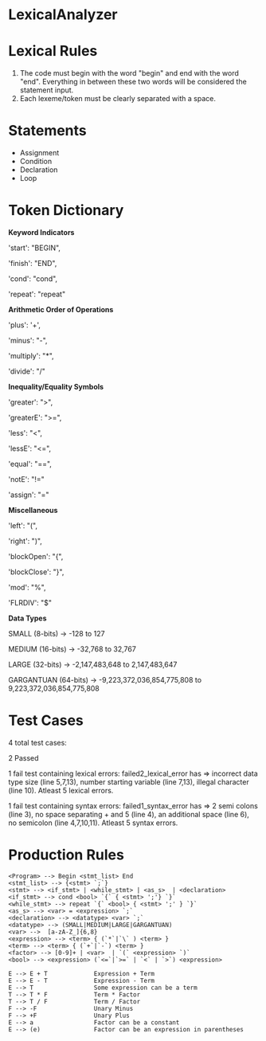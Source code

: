 # LexicalAnalyzer

# Lexical Rules

1) The code must begin with the word "begin" and end with the word "end". Everything in between these two words will be considered the statement input.
2) Each lexeme/token must be clearly separated with a space.

# Statements

* Assignment
* Condition
* Declaration
* Loop

# Token Dictionary

**Keyword Indicators**

'start': "BEGIN",

'finish': "END",

'cond': "cond",

'repeat': "repeat"

**Arithmetic Order of Operations**

'plus': '+',

'minus': "-",

'multiply': "*",

'divide': "/"

**Inequality/Equality Symbols**

'greater': ">",

'greaterE': ">=",

'less': "<",

'lessE': "<=",

'equal': "==",

'notE': "!="

'assign': "="

**Miscellaneous**

'left': "(",

'right': ")",

'blockOpen': "{",

'blockClose': "}",

'mod': "%",

'FLRDIV': "$"

**Data Types**

SMALL (8-bits) -> -128 to 127

MEDIUM (16-bits) -> -32,768 to 32,767

LARGE (32-bits) -> -2,147,483,648 to 2,147,483,647

GARGANTUAN (64-bits) -> -9,223,372,036,854,775,808 to 9,223,372,036,854,775,808

# Test Cases

4 total test cases:

2 Passed

1 fail test containing lexical errors: failed2_lexical_error has => incorrect data type size (line 5,7,13), number starting variable (line 7,13), illegal character (line 10). Atleast 5 lexical errors.

1 fail test containing syntax errors: failed1_syntax_error has => 2 semi colons (line 3), no space separating + and 5 (line 4), an additional space (line 6), no semicolon (line 4,7,10,11). Atleast 5 syntax errors.



# Production Rules
    <Program> --> Begin <stmt_list> End    
    <stmt_list> --> {<stmt> `;`}    
    <stmt> --> <if_stmt> | <while_stmt> | <as_s>  | <declaration>   
    <if_stmt> --> cond <bool> `{` { <stmt> ';'} `}`  
    <while_stmt> --> repeat `{` <bool> { <stmt> ';' } `}` 
    <as_s> --> <var> = <expression> `;`
    <declaration> --> <datatype> <var> `;`
    <datatype> --> (SMALL|MEDIUM|LARGE|GARGANTUAN)    
    <var> -->  [a-zA-Z_]{6,8}   
    <expression> --> <term> { (`*`|`\` ) <term> }    
    <term> --> <term> { (`+`|`-`) <term> }    
    <factor> --> [0-9]+ | <var>  | `(` <expression> `)`    
    <bool> --> <expression> (`<=`|`>=` | `<` | `>`) <expression>

    E --> E + T             Expression + Term    
    E --> E - T             Expression - Term    
    E --> T                 Some expression can be a term   
    T --> T * F             Term * Factor   
    T --> T / F             Term / Factor   
    F --> -F                Unary Minus 
    F --> +F                Unary Plus  
    E --> a                 Factor can be a constant   
    E --> (e)               Factor can be an expression in parentheses


